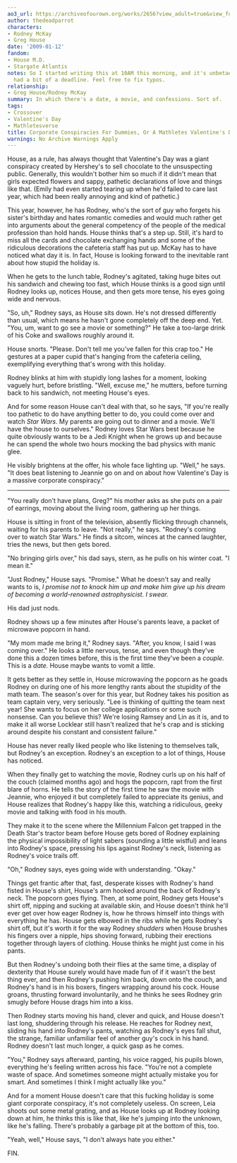 ```yaml
---
ao3_url: https://archiveofourown.org/works/2656?view_adult=true&view_full_work=true
author: thedeadparrot
characters:
- Rodney McKay
- Greg House
date: '2009-01-12'
fandom:
- House M.D.
- Stargate Atlantis
notes: So I started writing this at 10AM this morning, and it's unbetaed because I
  had a bit of a deadline. Feel free to fix typos.
relationship:
- Greg House/Rodney McKay
summary: In which there's a date, a movie, and confessions. Sort of.
tags:
- Crossover
- Valentine's Day
- Mathletesverse
title: Corporate Conspiracies For Dummies, Or A Mathletes Valentine's Day Special
warnings: No Archive Warnings Apply
---
```


House, as a rule, has always thought that Valentine's Day was a giant conspiracy created by Hershey's to sell chocolate to the unsuspecting public. Generally, this wouldn't bother him so much if it didn't mean that girls expected flowers and sappy, pathetic declarations of love and things like that. (Emily had even started tearing up when he'd failed to care last year, which had been really annoying and kind of pathetic.)

This year, however, he has Rodney, who's the sort of guy who forgets his sister's birthday and hates romantic comedies and would much rather get into arguments about the general competency of the people of the medical profession than hold hands. House thinks that's a step up. Still, it's hard to miss all the cards and chocolate exchanging hands and some of the ridiculous decorations the cafeteria staff has put up. McKay has to have noticed what day it is. In fact, House is looking forward to the inevitable rant about how stupid the holiday is.

When he gets to the lunch table, Rodney's agitated, taking huge bites out his sandwich and chewing too fast, which House thinks is a good sign until Rodney looks up, notices House, and then gets more tense, his eyes going wide and nervous.

"So, uh," Rodney says, as House sits down. He's not dressed differently than usual, which means he hasn't gone completely off the deep end. Yet. "You, um, want to go see a movie or something?" He take a too-large drink of his Coke and swallows roughly around it.

House snorts. "Please. Don't tell me you've fallen for this crap too." He gestures at a paper cupid that's hanging from the cafeteria ceiling, exemplifying everything that's wrong with this holiday.

Rodney blinks at him with stupidly long lashes for a moment, looking vaguely hurt, before bristling. "Well, excuse me," he mutters, before turning back to his sandwich, not meeting House's eyes.

And for some reason House can't deal with that, so he says, "If you're really too pathetic to do have anything better to do, you could come over and watch *Star Wars*. My parents are going out to dinner and a movie. We'll have the house to ourselves." Rodney loves Star Wars best because he quite obviously wants to be a Jedi Knight when he grows up and because he can spend the whole two hours mocking the bad physics with manic glee.

He visibly brightens at the offer, his whole face lighting up. "Well," he says. "It does beat listening to Jeannie go on and on about how Valentine's Day is a massive corporate conspiracy."



---

"You really don't have plans, Greg?" his mother asks as she puts on a pair of earrings, moving about the living room, gathering up her things.

House is sitting in front of the television, absently flicking through channels, waiting for his parents to leave. "Not really," he says. "Rodney's coming over to watch Star Wars." He finds a sitcom, winces at the canned laughter, tries the news, but then gets bored.

"No bringing girls over," his dad says, stern, as he pulls on his winter coat. "I mean it."

"Just Rodney," House says. "Promise." What he doesn't say and really wants to is, *I promise not to knock him up and make him give up his dream of becoming a world-renowned astrophysicist. I swear.*

His dad just nods.

Rodney shows up a few minutes after House's parents leave, a packet of microwave popcorn in hand.

"My mom made me bring it," Rodney says. "After, you know, I said I was coming over." He looks a little nervous, tense, and even though they've done this a dozen times before, this is the first time they've been a *couple.* This is a *date.* House maybe wants to vomit a little.

It gets better as they settle in, House microwaving the popcorn as he goads Rodney on during one of his more lengthy rants about the stupidity of the math team. The season's over for this year, but Rodney takes his position as team captain very, very seriously. "Lee is thinking of quitting the team next year! She wants to focus on her college applications or some such nonsense. Can you believe this? We're losing Ramsey and Lin as it is, and to make it all worse Locklear still hasn't realized that he's crap and is sticking around despite his constant and consistent failure."

House has never really liked people who like listening to themselves talk, but Rodney's an exception. Rodney's an exception to a lot of things, House has noticed.

When they finally get to watching the movie, Rodney curls up on his half of the couch (claimed months ago) and hogs the popcorn, rapt from the first blare of horns. He tells the story of the first time he saw the movie with Jeannie, who enjoyed it but completely failed to appreciate its genius, and House realizes that Rodney's happy like this, watching a ridiculous, geeky movie and talking with food in his mouth.

They make it to the scene where the Millennium Falcon get trapped in the Death Star's tractor beam before House gets bored of Rodney explaining the physical impossibility of light sabers (sounding a little wistful) and leans into Rodney's space, pressing his lips against Rodney's neck, listening as Rodney's voice trails off.

"Oh," Rodney says, eyes going wide with understanding. "Okay."

Things get frantic after that, fast, desperate kisses with Rodney's hand fisted in House's shirt, House's arm hooked around the back of Rodney's neck. The popcorn goes flying. Then, at some point, Rodney gets House's shirt off, nipping and sucking at available skin, and House doesn't think he'll ever get over how eager Rodney is, how he throws himself into things with everything he has. House gets elbowed in the ribs while he gets Rodney's shirt off, but it's worth it for the way Rodney *shudders* when House brushes his fingers over a nipple, hips shoving forward, rubbing their erections together through layers of clothing. House thinks he might just come in his pants.

But then Rodney's undoing both their flies at the same time, a display of dexterity that House surely would have made fun of if it wasn't the best thing ever, and then Rodney's pushing him back, down onto the couch, and Rodney's hand is in his boxers, fingers wrapping around his cock. House groans, thrusting forward involuntarily, and he thinks he sees Rodney grin smugly before House drags him into a kiss.

Then Rodney starts moving his hand, clever and quick, and House doesn't last long, shuddering through his release. He reaches for Rodney next, sliding his hand into Rodney's pants, watching as Rodney's eyes fall shut, the strange, familiar unfamiliar feel of another guy's cock in his hand. Rodney doesn't last much longer, a quick gasp as he comes.

"You," Rodney says afterward, panting, his voice ragged, his pupils blown, everything he's feeling written across his face. "You're not a complete waste of space. And sometimes someone might actually mistake you for smart. And sometimes I think I might actually like you."

And for a moment House doesn't care that this fucking holiday is some giant corporate conspiracy, it's not completely useless. On screen, Leia shoots out some metal grating, and as House looks up at Rodney looking down at him, he thinks this is like that, like he's jumping into the unknown, like he's falling. There's probably a garbage pit at the bottom of this, too.

"Yeah, well," House says, "I don't always hate you either."

FIN.